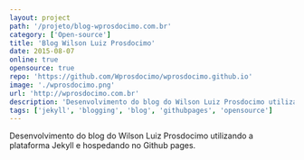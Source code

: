 ```yaml
---
layout: project
path: '/projeto/blog-wprosdocimo.com.br'
category: ['Open-source']
title: 'Blog Wilson Luiz Prosdocimo'
date: 2015-08-07
online: true
opensource: true
repo: 'https://github.com/Wprosdocimo/wprosdocimo.github.io'
image: './wprosdocimo.png'
url: 'http://wprosdocimo.com.br'
description: 'Desenvolvimento do blog do Wilson Luiz Prosdocimo utilizando a plataforma Jekyll e hospedando no Github pages.'
tags: ['jekyll', 'blogging', 'blog', 'githubpages', 'opensource']
---
```


Desenvolvimento do blog do Wilson Luiz Prosdocimo utilizando a plataforma Jekyll e hospedando no Github pages.
